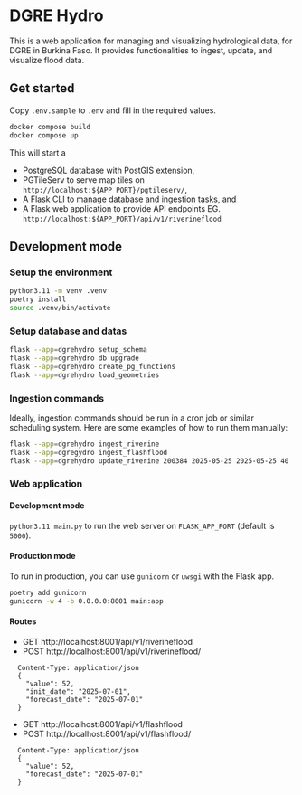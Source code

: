 # DGRE Hydro

This is a web application for managing and visualizing hydrological data, for DGRE in Burkina Faso. It provides
functionalities to ingest, update, and visualize flood data.

## Get started

Copy `.env.sample` to `.env` and fill in the required values.

```bash
docker compose build
docker compose up
```

This will start a 
- PostgreSQL database with PostGIS extension,
- PGTileServ to serve map tiles on `http://localhost:${APP_PORT}/pgtileserv/`,
- A Flask CLI to manage database and ingestion tasks, and
- A Flask web application to provide API endpoints EG. `http://localhost:${APP_PORT}/api/v1/riverineflood`

## Development mode
### Setup the environment

```bash
python3.11 -m venv .venv
poetry install
source .venv/bin/activate
```

### Setup database and datas

```bash
flask --app=dgrehydro setup_schema
flask --app=dgrehydro db upgrade
flask --app=dgrehydro create_pg_functions
flask --app=dgrehydro load_geometries
```

### Ingestion commands

Ideally, ingestion commands should be run in a cron job or similar scheduling system. Here are some examples of how to
run them manually:

```bash
flask --app=dgrehydro ingest_riverine
flask --app=dgregydro ingest_flashflood
flask --app=dgrehydro update_riverine 200384 2025-05-25 2025-05-25 40
```

### Web application

#### Development mode

`python3.11 main.py` to run the web server on `FLASK_APP_PORT` (default is `5000`).


#### Production mode

To run in production, you can use `gunicorn` or `uwsgi` with the Flask app.

```bash
poetry add gunicorn
gunicorn -w 4 -b 0.0.0.0:8001 main:app
```

#### Routes

* GET http://localhost:8001/api/v1/riverineflood
* POST http://localhost:8001/api/v1/riverineflood/<subid>

```
  Content-Type: application/json
  {
    "value": 52,
    "init_date": "2025-07-01",
    "forecast_date": "2025-07-01"
  }
```

* GET http://localhost:8001/api/v1/flashflood
* POST http://localhost:8001/api/v1/flashflood/<subid>

```
  Content-Type: application/json
  {
    "value": 52,
    "forecast_date": "2025-07-01"
  }
```

